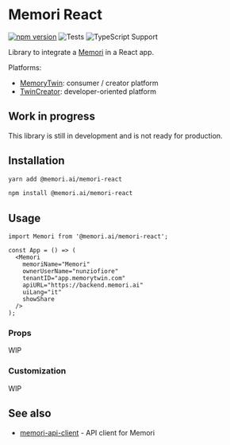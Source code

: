 # Memori React

[![npm version](https://img.shields.io/github/package-json/v/memori-ai/memori-react)](https://www.npmjs.com/package/@memori.ai/memori-react)
![Tests](https://github.com/memori-ai/memori-react/workflows/CI/badge.svg?branch=main)
![TypeScript Support](https://img.shields.io/badge/TypeScript-Support-blue)

Library to integrate a [Memori](https://memori.ai) in a React app.

Platforms:

- [MemoryTwin](https://app.memorytwin.com/en): consumer / creator platform
- [TwinCreator](https://app.twincreator.com/en): developer-oriented platform

## Work in progress

This library is still in development and is not ready for production.

## Installation

```bash
yarn add @memori.ai/memori-react
```

```bash
npm install @memori.ai/memori-react
```

## Usage

```tsx
import Memori from '@memori.ai/memori-react';

const App = () => (
  <Memori
    memoriName="Memori"
    ownerUserName="nunziofiore"
    tenantID="app.memorytwin.com"
    apiURL="https://backend.memori.ai"
    uiLang="it"
    showShare
  />
);
```

### Props

WIP

### Customization

WIP

## See also

- [memori-api-client](https://github.com/memori-ai/memori-api-client) - API client for Memori
